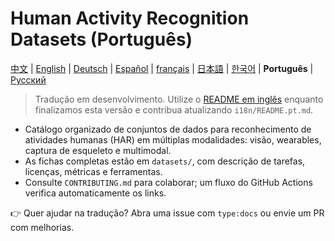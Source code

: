 # Human Activity Recognition Datasets (Português)

[中文](README.zh.md) | [English](../README.md) | [Deutsch](README.de.md) | [Español](README.es.md) | [français](README.fr.md) | [日本語](README.ja.md) | [한국어](README.ko.md) | **Português** | [Русский](README.ru.md)

> Tradução em desenvolvimento. Utilize o [README em inglês](../README.md) enquanto finalizamos esta versão e contribua atualizando `i18n/README.pt.md`.

- Catálogo organizado de conjuntos de dados para reconhecimento de atividades humanas (HAR) em múltiplas modalidades: visão, wearables, captura de esqueleto e multimodal.
- As fichas completas estão em `datasets/`, com descrição de tarefas, licenças, métricas e ferramentas.
- Consulte `CONTRIBUTING.md` para colaborar; um fluxo do GitHub Actions verifica automaticamente os links.

👉 Quer ajudar na tradução? Abra uma issue com `type:docs` ou envie um PR com melhorias.
